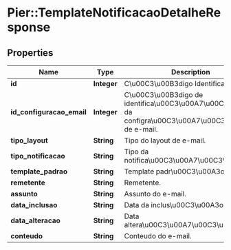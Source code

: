 # Pier::TemplateNotificacaoDetalheResponse

## Properties
Name | Type | Description | Notes
------------ | ------------- | ------------- | -------------
**id** | **Integer** | C\u00C3\u00B3digo Identificador. | [optional] 
**id_configuracao_email** | **Integer** | C\u00C3\u00B3digo de identifica\u00C3\u00A7\u00C3\u00A3o da configra\u00C3\u00A7\u00C3\u00A3o de e-mail. | [optional] 
**tipo_layout** | **String** | Tipo do layout de e-mail. | [optional] 
**tipo_notificacao** | **String** | Tipo da notifica\u00C3\u00A7\u00C3\u00A3o. | [optional] 
**template_padrao** | **String** | Template padr\u00C3\u00A3o. | [optional] 
**remetente** | **String** | Remetente. | [optional] 
**assunto** | **String** | Assunto do e-mail. | [optional] 
**data_inclusao** | **String** | Data da inclus\u00C3\u00A3o. | [optional] 
**data_alteracao** | **String** | Data altera\u00C3\u00A7\u00C3\u00A3o. | [optional] 
**conteudo** | **String** | Conteudo do e-mail. | [optional] 



